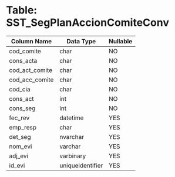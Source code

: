 # Table: SST_SegPlanAccionComiteConv

| Column Name | Data Type | Nullable |
|-------------|-----------|----------|
| cod_comite | char | NO |
| cons_acta | char | NO |
| cod_act_comite | char | NO |
| cod_acc_comite | char | NO |
| cod_cia | char | NO |
| cons_act | int | NO |
| cons_seg | int | NO |
| fec_rev | datetime | YES |
| emp_resp | char | YES |
| det_seg | nvarchar | YES |
| nom_evi | varchar | YES |
| adj_evi | varbinary | YES |
| id_evi | uniqueidentifier | YES |
